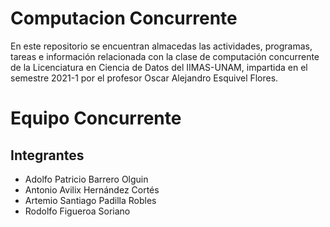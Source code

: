 # Computacion Concurrente

En este repositorio se encuentran almacedas las actividades, programas, tareas e información relacionada con la clase de computación concurrente de la Licenciatura en Ciencia de Datos del IIMAS-UNAM, impartida en el semestre 2021-1 por el profesor Oscar Alejandro Esquivel Flores.


# Equipo Concurrente
## Integrantes

* Adolfo Patricio Barrero Olguin
* Antonio Avilix Hernández Cortés
* Artemio Santiago Padilla Robles 
* Rodolfo Figueroa Soriano
